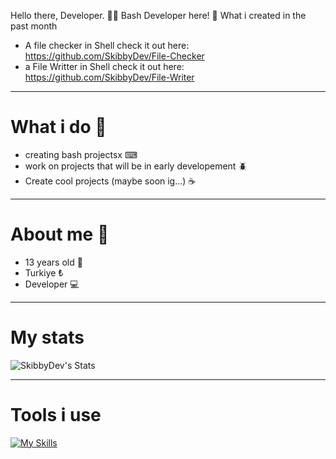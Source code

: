 Hello there, Developer. 🧑‍💻
Bash Developer here! 👀
What i created in the past month

- A file checker in Shell check it out here: https://github.com/SkibbyDev/File-Checker
- a File Writter in Shell check it out here: https://github.com/SkibbyDev/File-Writer

---------------------------------------------------------------------------------
# What i do 🤷
- creating bash projectsx ⌨
- work on projects that will be in early developement 🪲
- Create cool projects (maybe soon ig...) ☕
--------------------------------------------------------------------------------
# About me 🙋
- 13 years old 👤
- Turkiye ₺
- Developer 💻
--------------------------------------------------------------------------------
# My stats
![SkibbyDev's Stats](https://github-readme-stats.vercel.app/api?username=SkibbyDev&theme=vue-dark&show_icons=true&hide_border=true&count_private=true)

--------------------------------------------------------------------------------
# Tools i use
[![My Skills](https://skillicons.dev/icons?i=bash,vercel,github,discord,vscode)](https://skillicons.dev)
